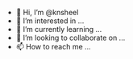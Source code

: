 - 👋 Hi, I’m @knsheel
- 👀 I’m interested in ...
- 🌱 I’m currently learning ...
- 💞️ I’m looking to collaborate on ...
- 📫 How to reach me ...

<!---
knsheel/knsheel is a ✨ special ✨ repository because its `README.md` (this file) appears on your GitHub profile.
You can click the Preview link to take a look at your changes.
--->
